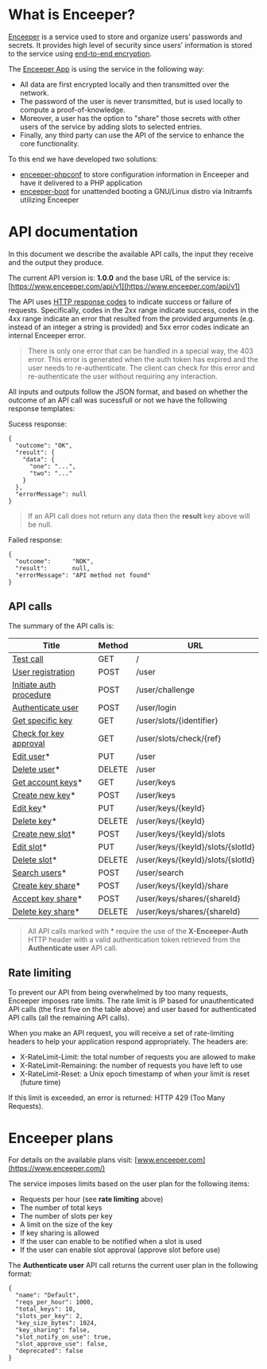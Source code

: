 # What is Enceeper?

[Enceeper](https://www.enceeper.com/) is a service used to store and organize users’ passwords and secrets. It provides high level of security since users’ information is stored to the service using [end-to-end encryption](https://en.wikipedia.org/wiki/End-to-end_encryption).

The [Enceeper App](https://github.com/enceeper/enceeper) is using the service in the following way:

- All data are first encrypted locally and then transmitted over the network.
- The password of the user is never transmitted, but is used locally to compute a proof-of-knowledge.
- Moreover, a user has the option to "share" those secrets with other users of the service by adding slots to selected entries.
- Finally, any third party can use the API of the service to enhance the core functionality.

To this end we have developed two solutions:

- [enceeper-phpconf](https://github.com/enceeper/enceeper-phpconf) to store configuration information in Enceeper and have it delivered to a PHP application
- [enceeper-boot](https://github.com/enceeper/enceeper-boot) for unattended booting a GNU/Linux distro via Initramfs utilizing Enceeper

# API documentation

In this document we describe the available API calls, the input they receive and the output they produce.

The current API version is: **1.0.0** and the base URL of the service is: [https://www.enceeper.com/api/v1](https://www.enceeper.com/api/v1)

The API uses [HTTP response codes](https://en.wikipedia.org/wiki/List_of_HTTP_status_codes) to indicate success or failure of requests. Specifically, codes in the 2xx range indicate success, codes in the 4xx range indicate an error that resulted from the provided arguments (e.g. instead of an integer a string is provided) and 5xx error codes indicate an internal Enceeper error.

> There is only one error that can be handled in a special way, the 403 error. This error is generated when the auth token has expired and the user needs to re-authenticate. The client can check for this error and re-authenticate the user without requiring any interaction.

All inputs and outputs follow the JSON format, and based on whether the outcome of an API call was sucessfull or not we have the following response templates:

Sucess response:
```
{
  "outcome": "OK",
  "result": {
    "data": {
      "one": "...",
      "two": "..."
    }
  },
  "errorMessage": null
}
```

> If an API call does not return any data then the **result** key above will be null.

Failed response:
```
{
  "outcome":      "NOK",
  "result":       null,
  "errorMessage": "API method not found"
}
```

## API calls

The summary of the API calls is:

| Title                                                       | Method | URL                               |
|-------------------------------------------------------------|--------|-----------------------------------|
| [Test call](other.md#test-call)                             | GET    | /                                 |
| [User registration](user.md#user-registration)              | POST   | /user                             |
| [Initiate auth procedure](user.md#initiate-auth-procedure)  | POST   | /user/challenge                   |
| [Authenticate user](user.md#authenticate-user)              | POST   | /user/login                       |
| [Get specific key](other.md#get-specific-key)               | GET    | /user/slots/{identifier}          |
| [Check for key approval](other.md#check-for-key-approval)   | GET    | /user/slots/check/{ref}           |
| [Edit user](user.md#edit-user)*                             | PUT    | /user                             |
| [Delete user](user.md#delete-user)*                         | DELETE | /user                             |
| [Get account keys](keys.md#get-account-keys)*               | GET    | /user/keys                        |
| [Create new key](keys.md#create-new-key)*                   | POST   | /user/keys                        |
| [Edit key](keys.md#edit-key)*                               | PUT    | /user/keys/{keyId}                |
| [Delete key](keys.md#delete-key)*                           | DELETE | /user/keys/{keyId}                |
| [Create new slot](keys.md#create-new-slot)*                 | POST   | /user/keys/{keyId}/slots          |
| [Edit slot](keys.md#edit-slot)*                             | PUT    | /user/keys/{keyId}/slots/{slotId} |
| [Delete slot](keys.md#delete-slot)*                         | DELETE | /user/keys/{keyId}/slots/{slotId} |
| [Search users](share.md#search-users)*                      | POST   | /user/search                      |
| [Create key share](share.md#create-key-share)*              | POST   | /user/keys/{keyId}/share          |
| [Accept key share](share.md#accept-key-share)*              | POST   | /user/keys/shares/{shareId}       |
| [Delete key share](share.md#delete-key-share)*              | DELETE | /user/keys/shares/{shareId}       |

> All API calls marked with * require the use of the **X-Enceeper-Auth** HTTP header with a valid authentication token retrieved from the **Authenticate user** API call.

## Rate limiting

To prevent our API from being overwhelmed by too many requests, Enceeper imposes rate limits. The rate limit is IP based for unauthenticated API calls (the first five on the table above) and user based for authenticated API calls (all the remaining API calls).

When you make an API request, you will receive a set of rate-limiting headers to help your application respond appropriately. The headers are:

- X-RateLimit-Limit: the total number of requests you are allowed to make
- X-RateLimit-Remaining: the number of requests you have left to use
- X-RateLimit-Reset: a Unix epoch timestamp of when your limit is reset (future time)

If this limit is exceeded, an error is returned: HTTP 429 (Too Many Requests).

# Enceeper plans

For details on the available plans visit: [www.enceeper.com](https://www.enceeper.com/)

The service imposes limits based on the user plan for the following items:
- Requests per hour (see **rate limiting** above)
- The number of total keys
- The number of slots per key
- A limit on the size of the key
- If key sharing is allowed
- If the user can enable to be notified when a slot is used
- If the user can enable slot approval (approve slot before use)

The **Authenticate user** API call returns the current user plan in the following format:

```
{
  "name": "Default",
  "reqs_per_hour": 1000,
  "total_keys": 10,
  "slots_per_key": 2,
  "key_size_bytes": 1024,
  "key_sharing": false,
  "slot_notify_on_use": true,
  "slot_approve_use": false,
  "deprecated": false
}
```

